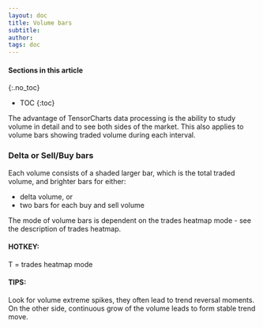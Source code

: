```yaml
---
layout: doc
title: Volume bars
subtitle: 
author:
tags: doc
---
```


#### Sections in this article
{:.no_toc}
* TOC
{:toc}

The advantage of TensorCharts data processing is the ability to study volume in detail and to see both sides of the market. This also applies to volume bars showing traded volume during each interval. 

### Delta or Sell/Buy bars
Each volume consists of a shaded larger bar, which is the total traded volume, and brighter bars for either:

-	delta volume, or
-	two bars for each buy and sell volume

The mode of volume bars is dependent on the trades heatmap mode - see the description of trades heatmap. 

<div class="summary-box">
<h4>HOTKEY:</h4>
<p>T = trades heatmap mode</p>

<h4>TIPS:</h4>
<p>Look for volume extreme spikes, they often lead to trend reversal moments. On the other side, continuous grow of the volume leads to form stable trend move.</p>
<ul>
</ul>
</div>